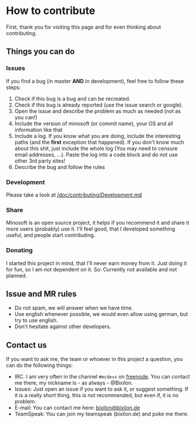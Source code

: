 # How to contribute

First, thank you for visiting this page and for even thinking about contributing.

## Things you can do

### Issues
If you find a bug (in master **AND** in development), feel free to follow these steps:
1. Check if this bug is a bug and can be recreated.
2. Check if this bug is already reported (use the issue search or google).
3. Open the issue and describe the problem as much as needed (not as you can!)
4. Include the version of minosoft (or commit name), your OS and all information like that
5. Include a log. If you know what you are doing, include the interesting paths (and the **first** exception that happened).
If you don't know much about this shit, just include the whole log (You may need to censure email addresses, ...). Paste the log into a code block and do not use other 3rd party sites!
6. Describe the bug and follow the rules

### Development
Please take a look at [/doc/contributing/Development.md](doc/contributing/Development.md)

### Share
Minosoft is an open source project, it helps if you recommend it and share it more users (probably) use it. I'll feel good, that I developed something useful, and people start contributing.

### Donating

I started this project in mind, that I'll never earn money from it. Just doing it for fun, so I am not dependent on it. So: Currently not available and not planned.

## Issue and MR rules
- Do not spam, we will answer when we have time.
- Use english whenever possible, we would even allow using german, but try to use english.
- Don't hesitate against other developers.

## Contact us

If you want to ask me, the team or whoever in this project a question, you can do the following things:
 - IRC. I am very often in the channel `#mcdevs` on [freenode](https://freenode.net/). You can contact me there, my nickname is - as always - @Bixilon.
 - Issues: Just open an issue if you want to ask it, or suggest something. If it is a really short thing, this is not recommended, but even if, it is no problem.
 - E-mail: You can contact me here: [bixilon@bixilon.de](mailto:bixilon@bixilon.de)
 - TeamSpeak: You can join my teamspeak (bixilon.de) and poke me there.

